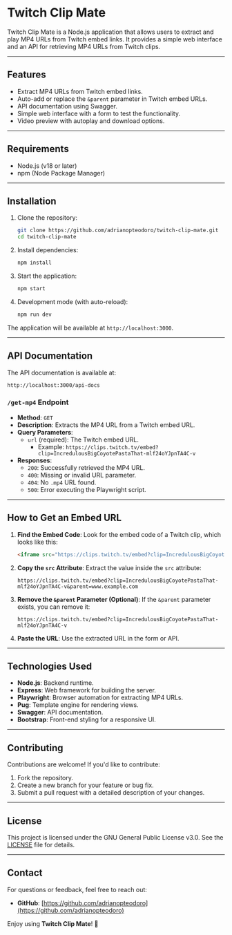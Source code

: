 # Twitch Clip Mate

Twitch Clip Mate is a Node.js application that allows users to extract and play MP4 URLs from Twitch embed links. It provides a simple web interface and an API for retrieving MP4 URLs from Twitch clips.

---

## Features
- Extract MP4 URLs from Twitch embed links.
- Auto-add or replace the `&parent` parameter in Twitch embed URLs.
- API documentation using Swagger.
- Simple web interface with a form to test the functionality.
- Video preview with autoplay and download options.

---

## Requirements
- Node.js (v18 or later)
- npm (Node Package Manager)

---

## Installation
1. Clone the repository:
   ```bash
   git clone https://github.com/adrianopteodoro/twitch-clip-mate.git
   cd twitch-clip-mate
   ```

2. Install dependencies:
   ```bash
   npm install
   ```

3. Start the application:
   ```bash
   npm start
   ```

4. Development mode (with auto-reload):
   ```bash
   npm run dev
   ```

The application will be available at `http://localhost:3000`.

---

## API Documentation
The API documentation is available at:
```
http://localhost:3000/api-docs
```

### `/get-mp4` Endpoint
- **Method**: `GET`
- **Description**: Extracts the MP4 URL from a Twitch embed URL.
- **Query Parameters**:
  - `url` (required): The Twitch embed URL.
    - Example: `https://clips.twitch.tv/embed?clip=IncredulousBigCoyotePastaThat-mlf24oYJpnTA4C-v`
- **Responses**:
  - `200`: Successfully retrieved the MP4 URL.
  - `400`: Missing or invalid URL parameter.
  - `404`: No `.mp4` URL found.
  - `500`: Error executing the Playwright script.

---

## How to Get an Embed URL
1. **Find the Embed Code**:
   Look for the embed code of a Twitch clip, which looks like this:
   ```html
   <iframe src="https://clips.twitch.tv/embed?clip=IncredulousBigCoyotePastaThat-mlf24oYJpnTA4C-v&parent=www.example.com" frameborder="0" allowfullscreen="true" scrolling="no" height="378" width="620"></iframe>
   ```

2. **Copy the `src` Attribute**:
   Extract the value inside the `src` attribute:
   ```
   https://clips.twitch.tv/embed?clip=IncredulousBigCoyotePastaThat-mlf24oYJpnTA4C-v&parent=www.example.com
   ```

3. **Remove the `&parent` Parameter (Optional)**:
   If the `&parent` parameter exists, you can remove it:
   ```
   https://clips.twitch.tv/embed?clip=IncredulousBigCoyotePastaThat-mlf24oYJpnTA4C-v
   ```

4. **Paste the URL**:
   Use the extracted URL in the form or API.

---

## Technologies Used
- **Node.js**: Backend runtime.
- **Express**: Web framework for building the server.
- **Playwright**: Browser automation for extracting MP4 URLs.
- **Pug**: Template engine for rendering views.
- **Swagger**: API documentation.
- **Bootstrap**: Front-end styling for a responsive UI.

---

## Contributing
Contributions are welcome! If you'd like to contribute:
1. Fork the repository.
2. Create a new branch for your feature or bug fix.
3. Submit a pull request with a detailed description of your changes.

---

## License
This project is licensed under the GNU General Public License v3.0. See the [LICENSE](./LICENSE) file for details.

---

## Contact
For questions or feedback, feel free to reach out:
- **GitHub**: [https://github.com/adrianopteodoro](https://github.com/adrianopteodoro)

Enjoy using **Twitch Clip Mate**! 🎉